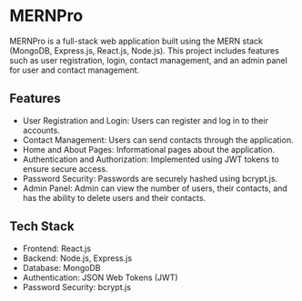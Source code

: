 # MERNPro
MERNPro is a full-stack web application built using the MERN stack (MongoDB, Express.js, React.js, Node.js). This project includes features such as user registration, login, contact management, and an admin panel for user and contact management.
## Features
- User Registration and Login: Users can register and log in to their accounts.
- Contact Management: Users can send contacts through the application.
- Home and About Pages: Informational pages about the application.
- Authentication and Authorization: Implemented using JWT tokens to ensure secure access.
- Password Security: Passwords are securely hashed using bcrypt.js.
- Admin Panel: Admin can view the number of users, their contacts, and has the ability to delete users and their contacts.
## Tech Stack
- Frontend: React.js
- Backend: Node.js, Express.js
- Database: MongoDB
- Authentication: JSON Web Tokens (JWT)
- Password Security: bcrypt.js
